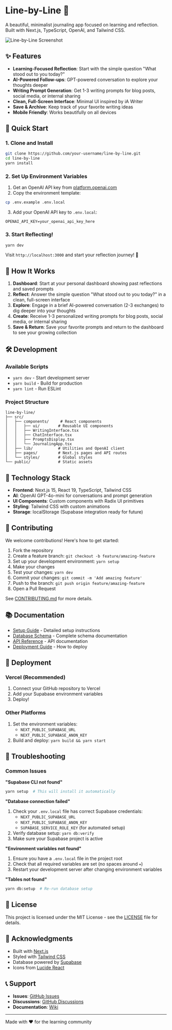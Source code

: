# Line-by-Line 📝

A beautiful, minimalist journaling app focused on learning and reflection. Built with Next.js, TypeScript, OpenAI, and Tailwind CSS.

![Line-by-Line Screenshot](https://via.placeholder.com/800x400/1A2630/FFFFFF?text=Line-by-Line+Journaling+App)

## ✨ Features

- **Learning-Focused Reflection**: Start with the simple question "What stood out to you today?"
- **AI-Powered Follow-ups**: GPT-powered conversation to explore your thoughts deeper
- **Writing Prompt Generation**: Get 1-3 writing prompts for blog posts, social media, or internal sharing
- **Clean, Full-Screen Interface**: Minimal UI inspired by iA Writer
- **Save & Archive**: Keep track of your favorite writing ideas
- **Mobile Friendly**: Works beautifully on all devices

## 🚀 Quick Start

### 1. Clone and Install
```bash
git clone https://github.com/your-username/line-by-line.git
cd line-by-line
yarn install
```

### 2. Set Up Environment Variables
1. Get an OpenAI API key from [platform.openai.com](https://platform.openai.com)
2. Copy the environment template:
```bash
cp .env.example .env.local
```
3. Add your OpenAI API key to `.env.local`:
```env
OPENAI_API_KEY=your_openai_api_key_here
```

### 3. Start Reflecting!
```bash
yarn dev
```

Visit `http://localhost:3000` and start your reflection journey! 🎉

## 📝 How It Works

1. **Dashboard**: Start at your personal dashboard showing past reflections and saved prompts
2. **Reflect**: Answer the simple question "What stood out to you today?" in a clean, full-screen interface
3. **Explore**: Engage in a brief AI-powered conversation (2-3 exchanges) to dig deeper into your thoughts
4. **Create**: Receive 1-3 personalized writing prompts for blog posts, social media, or internal sharing
5. **Save & Return**: Save your favorite prompts and return to the dashboard to see your growing collection

## 🛠️ Development

### Available Scripts

- `yarn dev` - Start development server
- `yarn build` - Build for production
- `yarn lint` - Run ESLint

### Project Structure

```
line-by-line/
├── src/
│   ├── components/     # React components
│   │   ├── ui/        # Reusable UI components
│   │   ├── WritingInterface.tsx
│   │   ├── ChatInterface.tsx
│   │   ├── PromptsDisplay.tsx
│   │   └── JournalingApp.tsx
│   ├── lib/           # Utilities and OpenAI client
│   ├── pages/         # Next.js pages and API routes
│   └── styles/        # Global styles
└── public/            # Static assets
```

## 🧠 Technology Stack

- **Frontend**: Next.js 15, React 19, TypeScript, Tailwind CSS
- **AI**: OpenAI GPT-4o-mini for conversations and prompt generation
- **UI Components**: Custom components with Radix UI primitives
- **Styling**: Tailwind CSS with custom animations
- **Storage**: localStorage (Supabase integration ready for future)

## 🤝 Contributing

We welcome contributions! Here's how to get started:

1. Fork the repository
2. Create a feature branch: `git checkout -b feature/amazing-feature`
3. Set up your development environment: `yarn setup`
4. Make your changes
5. Test your changes: `yarn dev`
6. Commit your changes: `git commit -m 'Add amazing feature'`
7. Push to the branch: `git push origin feature/amazing-feature`
8. Open a Pull Request

See [CONTRIBUTING.md](CONTRIBUTING.md) for more details.

## 📚 Documentation

- [Setup Guide](SETUP.md) - Detailed setup instructions
- [Database Schema](database-schema-plan.md) - Complete schema documentation
- [API Reference](docs/API.md) - API documentation
- [Deployment Guide](docs/DEPLOYMENT.md) - How to deploy

## 🚀 Deployment

### Vercel (Recommended)
1. Connect your GitHub repository to Vercel
2. Add your Supabase environment variables
3. Deploy!

### Other Platforms
1. Set the environment variables:
   - `NEXT_PUBLIC_SUPABASE_URL`
   - `NEXT_PUBLIC_SUPABASE_ANON_KEY`
2. Build and deploy: `yarn build && yarn start`

## 🐛 Troubleshooting

### Common Issues

**"Supabase CLI not found"**
```bash
yarn setup  # This will install it automatically
```

**"Database connection failed"**
1. Check your `.env.local` file has correct Supabase credentials:
   - `NEXT_PUBLIC_SUPABASE_URL`
   - `NEXT_PUBLIC_SUPABASE_ANON_KEY`
   - `SUPABASE_SERVICE_ROLE_KEY` (for automated setup)
2. Verify database setup: `yarn db:verify`
3. Make sure your Supabase project is active

**"Environment variables not found"**
1. Ensure you have a `.env.local` file in the project root
2. Check that all required variables are set (no spaces around `=`)
3. Restart your development server after changing environment variables

**"Tables not found"**
```bash
yarn db:setup  # Re-run database setup
```

## 📄 License

This project is licensed under the MIT License - see the [LICENSE](LICENSE) file for details.

## 🙏 Acknowledgments

- Built with [Next.js](https://nextjs.org/)
- Styled with [Tailwind CSS](https://tailwindcss.com/)
- Database powered by [Supabase](https://supabase.com/)
- Icons from [Lucide React](https://lucide.dev/)

## 📞 Support

- **Issues**: [GitHub Issues](https://github.com/your-username/line-by-line/issues)
- **Discussions**: [GitHub Discussions](https://github.com/your-username/line-by-line/discussions)
- **Documentation**: [Wiki](https://github.com/your-username/line-by-line/wiki)

---

Made with ❤️ for the learning community
